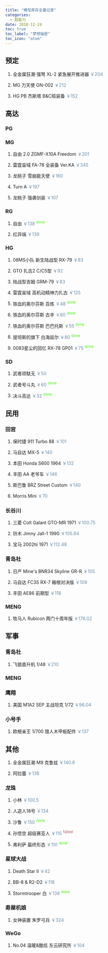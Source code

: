 ```yaml
---
title: "模型库存全量记录"
categories:
  - 超能力
date: 2018-12-24
toc: true
toc_label: "梦想抽屉"
toc_icon: "atom"
---
```


## 预定

1. 全金属狂潮 强弩 XL-2 紧急展开推进器 <font color="#698CA8">￥204</font>

2. MG 力天使 GN-002 <font color="#698CA8">￥212</font>

3. HG PB 杰斯塔 B&C班装备 <font color="#698CA8">￥152</font>


## 高达

### PG

### MG

1. 自由 2.0 ZGMF-X10A Freedom <font color="#698CA8">￥201</font>

2. 雷霆宙域 FA-78 全装备 Ver.KA <font color="#698CA8">￥345</font>

3. 龙桃子 雪崩能天使 <font color="#698CA8">￥160</font>

4. Turn A <font color="#698CA8">￥197</font>

5. 龙桃子 强袭剑装 <font color="#698CA8">￥107</font>

### RG

1. 自由 <font color="#698CA8">￥138</font> <sup><font color="#47F309">done</font></sup>

2. 红异端 <font color="#698CA8">￥139</font>

### HG

1. 08MS小队 新生陆战型 RX-79 <font color="#698CA8">￥83</font>

2. GTO 扎古2 C/C5型 <font color="#698CA8">￥92</font>

3. 陆战型吉姆 GRM-79 <font color="#698CA8">￥83</font>

4. 雷霆宙域 高机动精神力扎古 <font color="#698CA8">￥125</font>

5. 铁血的奥尔芬斯 百炼 <font color="#698CA8">￥48</font> <sup><font color="#47F309">done</font></sup>

6. 铁血的奥尔芬斯 古辛 <font color="#698CA8">￥60</font> <sup><font color="#47F309">done</font></sup>

7. 铁血的奥尔芬斯 巴巴托斯 <font color="#698CA8">￥55</font> <sup><font color="#47F309">done</font></sup>

8. 提坦斯的旗下 白海兹尔 <font color="#698CA8">￥80</font> <sup><font color="#47F309">done</font></sup>

9. 0083星尘的回忆 RX-78 GP01 <font color="#698CA8">￥75</font> <sup><font color="#47F309">done</font></sup>

### SD

1. 武者顽駄无 <font color="#698CA8">￥50</font>

2. 武者号斗丸 <font color="#698CA8">￥60</font> <sup><font color="#47F309">done</font></sup>

3. 决斗高达 <font color="#698CA8">￥32</font> <sup><font color="#47F309">done</font></sup>


## 民用

### 田宫

1. 保时捷 911 Turbo 88 <font color="#698CA8">￥101</font>

2. 马自达 MX-5 <font color="#698CA8">￥140</font>

3. 本田 Honda S600 1964 <font color="#698CA8">￥132</font>

4. 丰田 AA 老爷车 <font color="#698CA8">￥146</font>

5. 斯巴鲁 BRZ Street Custom <font color="#698CA8">￥140</font>

6. Morris Mini <font color="#698CA8">￥70</font>

### 长谷川

1. 三菱 Colt Galant GTO-MR 1971 <font color="#698CA8">￥100.75</font>

2. 铃木 Jimny Jall-1 1990 <font color="#698CA8">￥105.84</font>

3. 宝马 2002tii 1971 <font color="#698CA8">￥112.48</font>

### 青岛社

1. 日产 Mine's BNR34 Skyline GR-R <font color="#698CA8">￥105</font>

2. 马自达 FC3S RX-7 箱根对决版 <font color="#698CA8">￥109</font>

3. 丰田 AE86 前期型 <font color="#698CA8">￥118</font>

### MENG

1. 牧马人 Rubicon 两门十周年版 <font color="#698CA8">￥176.02</font>


## 军事

### 青岛社

1. 飞狼直升机 1/48 <font color="#698CA8">￥210</font>

### MENG

### 鹰翔

1. 美国 M1A2 SEP 主战坦克 1/72 <font color="#698CA8">￥96.04</font>

### 小号手

1. 欧根亲王 1/700 猎人木甲板配件 <font color="#698CA8">￥137</font>


## 其他

1. 全金属狂潮 M9 克鲁兹 <font color="#698CA8">￥140.8</font>

2. 阿拉蕾 <font color="#698CA8">￥138</font>

### 龙珠

1. 小林 <font color="#698CA8">￥100.5</font>

2. 人造人18号 <font color="#698CA8">￥134</font>

3. 沙鲁 <font color="#698CA8">￥150</font> <sup><font color="#47F309">done</font></sup>

4. 孙悟空 超级赛亚人 <font color="#698CA8">￥115</font> <sup><font color="#B35059">failed</font></sup>

5. 弗利萨 最终形态 <font color="#698CA8">￥110</font> <sup><font color="#47F309">done</font></sup>

### 星球大战

1. Death Star II <font color="#698CA8">￥42</font>

2. BB-8 & R2-D2 <font color="#698CA8">￥118</font>

3. Stormtrooper 白 <font color="#698CA8">￥139</font> <sup><font color="#47F309">done</font></sup>

### 寿屋机娘

1. 女神装置 朱罗弓兵 <font color="#698CA8">￥324</font>

### WeGo

1. No.04 温暖&酷炫 东云研究所 <font color="#698CA8">￥104</font>
